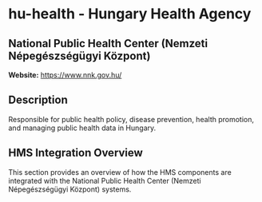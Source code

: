 # hu-health - Hungary Health Agency

## National Public Health Center (Nemzeti Népegészségügyi Központ)

**Website:** https://www.nnk.gov.hu/

## Description

Responsible for public health policy, disease prevention, health promotion, and managing public health data in Hungary.

## HMS Integration Overview

This section provides an overview of how the HMS components are integrated with the National Public Health Center (Nemzeti Népegészségügyi Központ) systems.
